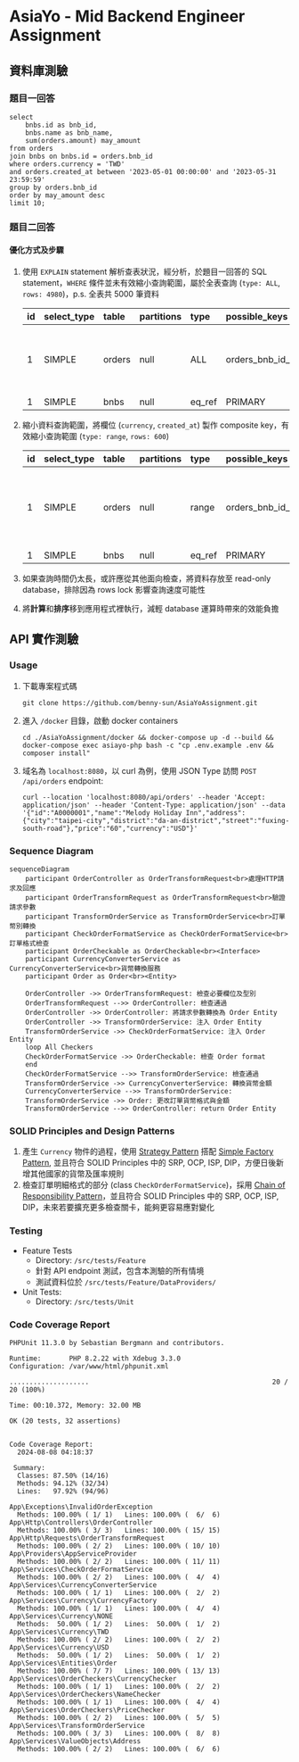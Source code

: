 # AsiaYo - Mid Backend Engineer Assignment

## 資料庫測驗

### 題目一回答

```mysql
select
    bnbs.id as bnb_id,
    bnbs.name as bnb_name,
    sum(orders.amount) may_amount
from orders
join bnbs on bnbs.id = orders.bnb_id
where orders.currency = 'TWD'
and orders.created_at between '2023-05-01 00:00:00' and '2023-05-31 23:59:59'
group by orders.bnb_id
order by may_amount desc
limit 10;
```

### 題目二回答

#### 優化方式及步驟

1. 使用 `EXPLAIN` statement 解析查表狀況，經分析，於題目一回答的 SQL statement，`WHERE` 條件並未有效縮小查詢範圍，屬於全表查詢 (`type: ALL`, `rows: 4980`)，p.s. 全表共 5000 筆資料

    | id | select\_type | table | partitions | type | possible\_keys | key | key\_len | ref | rows | filtered | Extra |
    | :--- | :--- | :--- | :--- | :--- | :--- | :--- | :--- | :--- | :--- | :--- | :--- |
    | 1 | SIMPLE | orders | null | ALL | orders\_bnb\_id\_foreign | null | null | null | 4980 | 3.7 | Using where; Using temporary; Using filesort |
    | 1 | SIMPLE | bnbs | null | eq\_ref | PRIMARY | PRIMARY | 8 | asiayo.orders.bnb\_id | 1 | 100 | null |
2. 縮小資料查詢範圍，將欄位 (`currency`, `created_at`) 製作 composite key，有效縮小查詢範圍 (`type: range`, `rows: 600`)

    | id | select\_type | table | partitions | type | possible\_keys | key | key\_len | ref | rows | filtered | Extra |
    | :--- | :--- | :--- | :--- | :--- | :--- | :--- | :--- | :--- | :--- | :--- | :--- |
    | 1 | SIMPLE | orders | null | range | orders\_bnb\_id\_foreign,orders\_currency\_created\_at\_index | orders\_currency\_created\_at\_index | 5 | null | 600 | 100 | Using index condition; Using temporary; Using filesort |
    | 1 | SIMPLE | bnbs | null | eq\_ref | PRIMARY | PRIMARY | 8 | asiayo.orders.bnb\_id | 1 | 100 | null |
3. 如果查詢時間仍太長，或許應從其他面向檢查，將資料存放至 read-only database，排除因為 rows lock 影響查詢速度可能性
4. 將**計算**和**排序**移到應用程式裡執行，減輕 database 運算時帶來的效能負擔

## API 實作測驗

### Usage

1. 下載專案程式碼
    ```shell
    git clone https://github.com/benny-sun/AsiaYoAssignment.git
    ```
2. 進入 `/docker` 目錄，啟動 docker containers
    ```shell
    cd ./AsiaYoAssignment/docker && docker-compose up -d --build && docker-compose exec asiayo-php bash -c "cp .env.example .env && composer install"
    ```
3. 域名為 `localhost:8080`，以 curl 為例，使用 JSON Type 訪問 `POST /api/orders` endpoint:
    ```shell
    curl --location 'localhost:8080/api/orders' --header 'Accept: application/json' --header 'Content-Type: application/json' --data '{"id":"A0000001","name":"Melody Holiday Inn","address":{"city":"taipei-city","district":"da-an-district","street":"fuxing-south-road"},"price":"60","currency":"USD"}'
    ```

### Sequence Diagram

```mermaid
sequenceDiagram
    participant OrderController as OrderTransformRequest<br>處理HTTP請求及回應
    participant OrderTransformRequest as OrderTransformRequest<br>驗證請求參數
    participant TransformOrderService as TransformOrderService<br>訂單幣別轉換
    participant CheckOrderFormatService as CheckOrderFormatService<br>訂單格式檢查
    participant OrderCheckable as OrderCheckable<br><Interface>
    participant CurrencyConverterService as CurrencyConverterService<br>貨幣轉換服務
    participant Order as Order<br><Entity>

    OrderController ->> OrderTransformRequest: 檢查必要欄位及型別
    OrderTransformRequest -->> OrderController: 檢查通過
    OrderController ->> OrderController: 將請求參數轉換為 Order Entity
    OrderController ->> TransformOrderService: 注入 Order Entity
    TransformOrderService ->> CheckOrderFormatService: 注入 Order Entity
    loop All Checkers
    CheckOrderFormatService ->> OrderCheckable: 檢查 Order format
    end
    CheckOrderFormatService -->> TransformOrderService: 檢查通過
    TransformOrderService ->> CurrencyConverterService: 轉換貨幣金額
    CurrencyConverterService -->> TransformOrderService: 
    TransformOrderService ->> Order: 更改訂單貨幣格式與金額
    TransformOrderService -->> OrderController: return Order Entity
```

### SOLID Principles and Design Patterns

1. 產生 `Currency` 物件的過程，使用 [Strategy Pattern](https://refactoring.guru/design-patterns/strategy) 搭配 [Simple Factory Pattern](https://designpatternsphp.readthedocs.io/en/latest/Creational/SimpleFactory/README.html), 並且符合 SOLID Principles 中的 SRP, OCP, ISP, DIP，方便日後新增其他國家的貨幣及匯率規則
2. 檢查訂單明細格式的部分 (class `CheckOrderFormatService`)，採用 [Chain of Responsibility Pattern](https://refactoring.guru/design-patterns/chain-of-responsibility)，並且符合 SOLID Principles 中的 SRP, OCP, ISP, DIP，未來若要擴充更多檢查關卡，能夠更容易應對變化

### Testing

- Feature Tests
    - Directory: `/src/tests/Feature`
    - 針對 API endpoint 測試，包含本測驗的所有情境
    - 測試資料位於 `/src/tests/Feature/DataProviders/`
- Unit Tests:
  - Directory: `/src/tests/Unit`

### Code Coverage Report

```shell
PHPUnit 11.3.0 by Sebastian Bergmann and contributors.

Runtime:       PHP 8.2.22 with Xdebug 3.3.0
Configuration: /var/www/html/phpunit.xml

....................                                              20 / 20 (100%)

Time: 00:10.372, Memory: 32.00 MB

OK (20 tests, 32 assertions)


Code Coverage Report:
  2024-08-08 04:18:37

 Summary:
  Classes: 87.50% (14/16)
  Methods: 94.12% (32/34)
  Lines:   97.92% (94/96)

App\Exceptions\InvalidOrderException
  Methods: 100.00% ( 1/ 1)   Lines: 100.00% (  6/  6)
App\Http\Controllers\OrderController
  Methods: 100.00% ( 3/ 3)   Lines: 100.00% ( 15/ 15)
App\Http\Requests\OrderTransformRequest
  Methods: 100.00% ( 2/ 2)   Lines: 100.00% ( 10/ 10)
App\Providers\AppServiceProvider
  Methods: 100.00% ( 2/ 2)   Lines: 100.00% ( 11/ 11)
App\Services\CheckOrderFormatService
  Methods: 100.00% ( 2/ 2)   Lines: 100.00% (  4/  4)
App\Services\CurrencyConverterService
  Methods: 100.00% ( 1/ 1)   Lines: 100.00% (  2/  2)
App\Services\Currency\CurrencyFactory
  Methods: 100.00% ( 1/ 1)   Lines: 100.00% (  4/  4)
App\Services\Currency\NONE
  Methods:  50.00% ( 1/ 2)   Lines:  50.00% (  1/  2)
App\Services\Currency\TWD
  Methods: 100.00% ( 2/ 2)   Lines: 100.00% (  2/  2)
App\Services\Currency\USD
  Methods:  50.00% ( 1/ 2)   Lines:  50.00% (  1/  2)
App\Services\Entities\Order
  Methods: 100.00% ( 7/ 7)   Lines: 100.00% ( 13/ 13)
App\Services\OrderCheckers\CurrencyChecker
  Methods: 100.00% ( 1/ 1)   Lines: 100.00% (  2/  2)
App\Services\OrderCheckers\NameChecker
  Methods: 100.00% ( 1/ 1)   Lines: 100.00% (  4/  4)
App\Services\OrderCheckers\PriceChecker
  Methods: 100.00% ( 2/ 2)   Lines: 100.00% (  5/  5)
App\Services\TransformOrderService
  Methods: 100.00% ( 3/ 3)   Lines: 100.00% (  8/  8)
App\Services\ValueObjects\Address
  Methods: 100.00% ( 2/ 2)   Lines: 100.00% (  6/  6)
```
